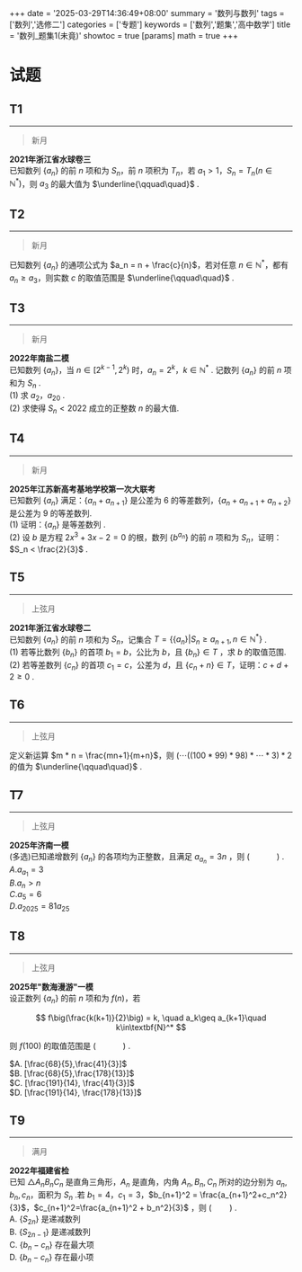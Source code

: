+++
date = '2025-03-29T14:36:49+08:00'
summary = '数列与数列'
tags = ['数列','选修二']
categories = ['专题']
keywords = ['数列','题集','高中数学']
title = '数列_题集1(未竟)'
showtoc = true
[params]
    math = true
+++

# 试题


## T1
------
> 新月

**2021年浙江省水球卷三**                                  
已知数列 $\{a_n\}$ 的前 $n$ 项和为 $S_n$，前 $n$ 项积为 $T_n$，若 $a_1 > 1$，$S_n = T_n(n\in\mathbb{N^*})$，则 $a_3$ 的最大值为 $\underline{\qquad\quad}$ .                     


## T2
-------
> 新月

已知数列 $\{a_n\}$ 的通项公式为 $a_n = n + \frac{c}{n}$，若对任意 $n\in\mathbb{N^*}$，都有 $a_n \geq a_3$，则实数 $c$ 的取值范围是 $\underline{\qquad\quad}$ .           


## T3
-------
> 新月

**2022年南盐二模**                  
已知数列 $\{a_n\}$，当 $n\in[2^{k-1},2^k)$ 时，$a_n = 2^k$，$k\in\mathbb{N^*}$ . 记数列 $\{a_n\}$ 的前 $n$ 项和为 $S_n$ .            
(1) 求 $a_2$，$a_{20}$ .              
(2) 求使得 $S_n < 2022$ 成立的正整数 $n$ 的最大值.          



## T4
------
> 新月

**2025年江苏新高考基地学校第一次大联考**                         
已知数列 $\{a_n\}$ 满足：$\{a_n + a_{n+1}\}$ 是公差为 $6$ 的等差数列，$\{a_n + a_{n+1} + a_{n+2}\}$ 是公差为 $9$ 的等差数列.                    
(1) 证明：$\{a_n\}$ 是等差数列 .                  
(2) 设 $b$ 是方程 $2x^3 + 3x - 2 = 0$ 的根，数列 $\{b^{a_n}\}$ 的前 $n$ 项和为 $S_n$，证明：$S_n < \frac{2}{3}$  .     


## T5
-------
> 上弦月          

**2021年浙江省水球卷二**                   
已知数列 $\{a_n\}$ 的前 $n$ 项和为 $S_n$，记集合 $T = \{\{a_n\}|S_n\geq a_{n+1},n\in\mathbb{N^*}\}$ .            
(1) 若等比数列 $\{b_n\}$ 的首项 $b_1 = b$，公比为 $b$，且 $\{b_n\}\in T$ ，求 $b$ 的取值范围.           
(2) 若等差数列 $\{c_n\}$ 的首项 $c_1=c$，公差为 $d$，且 $\{c_n+n\}\in T$，证明：$c+d+2\geq0$ .       



## T6
----------
> 上弦月

定义新运算 $m * n = \frac{mn+1}{m+n}$，则 $(\cdots((100*99)*98)*\cdots*3)*2$ 的值为 $\underline{\qquad\quad}$ .                   


## T7
-------
> 上弦月

**2025年济南一模**                    
(多选)已知递增数列 $\{a_n\}$ 的各项均为正整数，且满足 $a_{a_n} = 3n$ ，则 $(\qquad\quad)$ .               
$A. a_{a_1} = 3$           
$B. a_n > n$              
$C. a_5 = 6$           
$D. a_{2025} = 81a_{25}$          


## T8
----------
>上弦月

**2025年"数海漫游"一模**                      
设正数列 $\{a_n\}$ 的前 $n$ 项和为 $f(n)$，若    

$$
f\big(\frac{k(k+1)}{2}\big) = k, \quad a_k\geq a_{k+1}\quad k\in\textbf{N}^*
$$

则 $f(100)$ 的取值范围是 $(\qquad\quad)$ .                               

$A. [\frac{68}{5},\frac{41}{3}]$              
$B. [\frac{68}{5},\frac{178}{13}]$             
$C. [\frac{191}{14}, \frac{41}{3}]$               
$D. [\frac{191}{14}, \frac{178}{13}]$               


## T9
------------
> 满月

**2022年福建省检**                         
已知 $\triangle A_nB_nC_n$ 是直角三角形，$A_n$ 是直角，内角 $A_n,B_n,C_n$ 所对的边分别为 $a_n,b_n,c_n$，面积为 $S_n$ .若 $b_1 = 4$，$c_1 = 3$，$b_{n+1}^2 = \frac{a_{n+1}^2+c_n^2}{3}$，$c_{n+1}^2=\frac{a_{n+1}^2 + b_n^2}{3}$ ，则 $(\qquad)$ .                            
A. $\{S_{2n}\}$ 是递减数列      
B. $\{S_{2n-1}\}$ 是递减数列          
C. $\{b_n - c_n\}$ 存在最大项                
D. $\{b_n - c_n\}$ 存在最小项            










